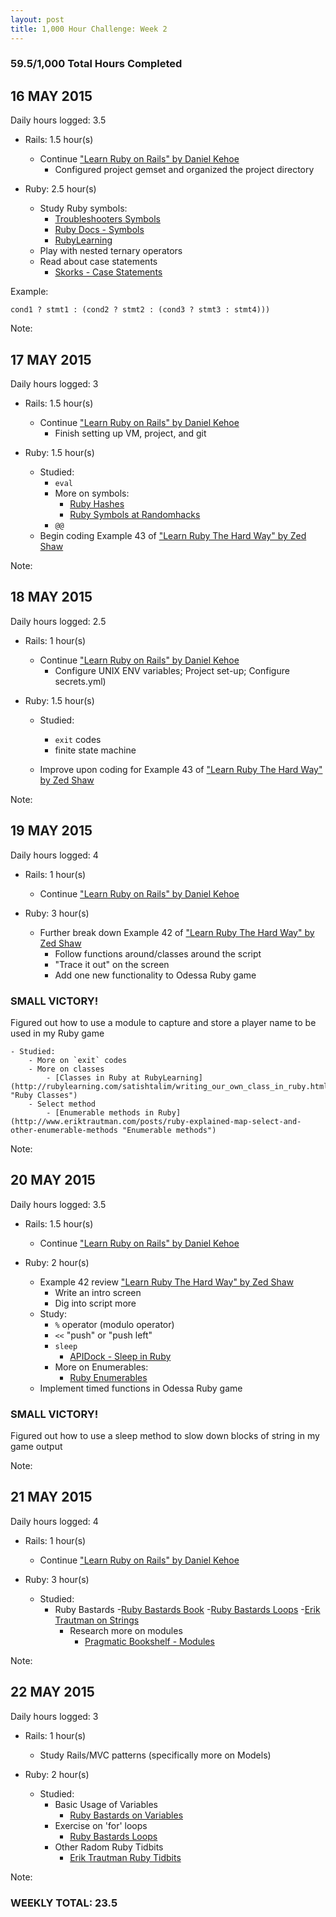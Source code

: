 ```yaml
---
layout: post
title: 1,000 Hour Challenge: Week 2
---
```

### 59.5/1,000 Total Hours Completed

## 16 MAY 2015
Daily hours logged: 3.5

- Rails: 1.5 hour(s)
	- Continue ["Learn Ruby on Rails" by Daniel Kehoe](http://www.learn-rails.com "Learn Rails")
		- Configured project gemset and organized the project directory
	
- Ruby: 2.5 hour(s)
	- Study Ruby symbols:
		- [Troubleshooters Symbols](http://www.troubleshooters.com/codecorn/ruby/symbols.htm "Troubleshooters Symbols")
		- [Ruby Docs - Symbols](http://ruby-doc.org/core-2.2.0/Symbol.html "Ruby Docs - Symbols")
		- [RubyLearning](http://rubylearning.com/satishtalim/ruby_symbols.html "RubyLearning Symbols")
	- Play with nested ternary operators
	- Read about case statements
		- [Skorks - Case Statements](http://www.skorks.com/2009/08/how-a-ruby-case-statement-works-and-what-you-can-do-with-it/ "Skorks Case Statements")
	
Example: 

`cond1 ? stmt1 : (cond2 ? stmt2 : (cond3 ? stmt3 : stmt4)))`
	
Note: 

## 17 MAY 2015
Daily hours logged: 3

- Rails: 1.5 hour(s)
	- Continue ["Learn Ruby on Rails" by Daniel Kehoe](http://www.learn-rails.com "Learn Rails")
		- Finish setting up VM, project, and git
	
- Ruby: 1.5 hour(s)
	- Studied:
		- `eval`
		- More on symbols:
			- [Ruby Hashes](http://rubylearning.com/satishtalim/ruby_hashes.html "Ruby Hashes at RubyLearning")
			- [Ruby Symbols at Randomhacks](http://www.randomhacks.net/2007/01/20/13-ways-of-looking-at-a-ruby-symbol/ "Randomhacks.net Ruby Symbols")
		- `@@`
	- Begin coding Example 43 of ["Learn Ruby The Hard Way" by Zed Shaw](http://www.learnrubythehardway.org/book "LRTHW Book")
	
Note: 

## 18 MAY 2015
Daily hours logged: 2.5

- Rails: 1 hour(s)
	- Continue ["Learn Ruby on Rails" by Daniel Kehoe](http://www.learn-rails.com "Learn Rails")
		- Configure UNIX ENV variables; Project set-up; Configure secrets.yml)

- Ruby: 1.5 hour(s)
	- Studied:
		- `exit` codes
		- finite state machine
		
	- Improve upon coding for Example 43 of ["Learn Ruby The Hard Way" by Zed Shaw](http://www.learnrubythehardway.org/book "LRTHW Book")
	
Note:

## 19 MAY 2015
Daily hours logged: 4

- Rails: 1 hour(s)
	- Continue ["Learn Ruby on Rails" by Daniel Kehoe](http://www.learn-rails.com "Learn Rails")
	
	
- Ruby: 3 hour(s)
	- Further break down Example 42 of ["Learn Ruby The Hard Way" by Zed Shaw](http://www.learnrubythehardway.org/book "LRTHW Book")
		- Follow functions around/classes around the script
		- "Trace it out" on the screen
		- Add one new functionality to Odessa Ruby game
### SMALL VICTORY!
Figured out how to use a module to capture and store a player name to be used in my Ruby game

	- Studied:
		- More on `exit` codes
		- More on classes
			- [Classes in Ruby at RubyLearning](http://rubylearning.com/satishtalim/writing_our_own_class_in_ruby.html "Ruby Classes")
		- Select method
			- [Enumerable methods in Ruby](http://www.eriktrautman.com/posts/ruby-explained-map-select-and-other-enumerable-methods "Enumerable methods")
	
Note: 

## 20 MAY 2015
Daily hours logged: 3.5

- Rails: 1.5 hour(s)
	- Continue ["Learn Ruby on Rails" by Daniel Kehoe](http://www.learn-rails.com "Learn Rails")
	
- Ruby: 2 hour(s)
	- Example 42 review ["Learn Ruby The Hard Way" by Zed Shaw](http://www.learnrubythehardway.org/book "LRTHW Book")
		- Write an intro screen
		- Dig into script more
	- Study:
		- `%` operator (modulo operator)
		- `<<` "push" or "push left"
		- `sleep`
			- [APIDock - Sleep in Ruby](http://apidock.com/ruby/Kernel/sleep "APIDock Sleep")
		- More on Enumerables:
			- [Ruby Enumerables](http://www.eriktrautman.com/posts/ruby-explained-map-select-and-other-enumerable-methods "More on Ruby Enumerables")
	- Implement timed functions in Odessa Ruby game

### SMALL VICTORY!
Figured out how to use a sleep method to slow down blocks of string in my game output
	
Note: 

## 21 MAY 2015
Daily hours logged: 4

- Rails: 1 hour(s)
	- Continue ["Learn Ruby on Rails" by Daniel Kehoe](http://www.learn-rails.com "Learn Rails")

-   Ruby: 3 hour(s)
	- Studied:
		- Ruby Bastards
			-[Ruby Bastards Book](www.ruby.bastardsbook.com "Ruby Bastards Book in progress")
			-[Ruby Bastards Loops](http://ruby.bastardsbook.com/chapters/loops/ "Ruby Bastards on Loops")
			-[Erik Trautman on Strings](http://www.eriktrautman.com/posts/ruby-explained-strings "Erik Trautman on Strings")
			- Research more on modules
				- [Pragmatic Bookshelf - Modules](http://ruby-doc.com/docs/ProgrammingRuby/html/tut_modules.html "Pragmatic Programmers on Modules")
		
Note:

## 22 MAY 2015
Daily hours logged: 3

- Rails: 1 hour(s)
	- Study Rails/MVC patterns (specifically more on Models)
	
- Ruby: 2 hour(s)
	- Studied:
		- Basic Usage of Variables
			- [Ruby Bastards on Variables](http://ruby.bastardsbook.com/chapters/variables/ "Ruby Bastards on variables")
		- Exercise on 'for' loops
			- [Ruby Bastards Loops](http://ruby.bastardsbook.com/chapters/loops/ "Ruby Bastards for loops")
		- Other Radom Ruby Tidbits
			- [Erik Trautman Ruby Tidbits](http://www.eriktrautman.com/posts/ruby-explained-other-random-tidbits "Tidbits by Erik Trautman")
	
Note: 
### WEEKLY TOTAL: 23.5


